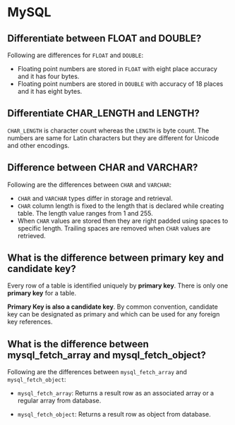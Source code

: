 # MySQL

## Differentiate between FLOAT and DOUBLE? 
Following are differences for `FLOAT` and `DOUBLE`:
- Floating point numbers are stored in `FLOAT` with eight place accuracy and it has four bytes.
- Floating point numbers are stored in `DOUBLE` with accuracy of 18 places and it has eight bytes.

## Differentiate CHAR_LENGTH and LENGTH?
`CHAR_LENGTH` is character count whereas the `LENGTH` is byte count. The numbers are same for Latin characters but they are different for Unicode and other encodings.

## Difference between CHAR and VARCHAR? 
Following are the differences between `CHAR` and `VARCHAR`:
- `CHAR` and `VARCHAR` types differ in storage and retrieval.
- `CHAR` column length is fixed to the length that is declared while creating table. The length value ranges from 1 and 255.
- When `CHAR` values are stored then they are right padded using spaces to specific length. Trailing spaces are removed when `CHAR` values are retrieved.

## What is the difference between primary key and candidate key?

Every row of a table is identified uniquely by __primary key__. There is only one __primary key__ for a table.

__Primary Key is also a candidate key__. By common convention, candidate key can be designated as primary and which can be used for any foreign key references.

## What is the difference between mysql_fetch_array and mysql_fetch_object?

Following are the differences between `mysql_fetch_array` and `mysql_fetch_object`:

- `mysql_fetch_array`: Returns a result row as an associated array or a regular array from database.

- `mysql_fetch_object`:  Returns a result row as object from database.
